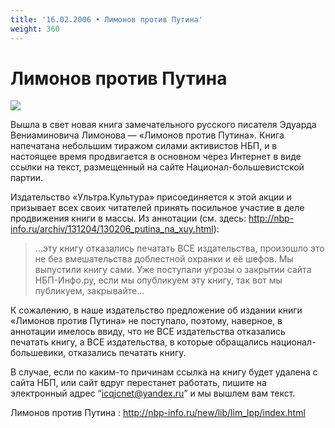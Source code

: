 ```yaml
---
title: '16.02.2006 • Лимонов против Путина'
weight: 360
---
```


# Лимонов против Путина

![](/img/lim_protiv_puto.jpg)

Вышла в свет новая книга замечательного русского писателя Эдуарда Вениаминовича Лимонова — «Лимонов против Путина». Книга напечатана небольшим тиражом силами активистов НБП, и в настоящее время продвигается в основном через Интернет в виде ссылки на текст, размещенный на сайте Национал-большевистской партии.

Издательство «Ультра.Культура» присоединяется к этой акции и призывает всех своих читателей принять посильное участие в деле продвижения книги в массы.
Из аннотации (см. здесь: http://nbp-info.ru/archiv/131204/130206_putina_na_xuy.html):

> …эту книгу отказались печатать ВСЕ издательства, произошло это не без вмешательства доблестной охранки и её шефов. Мы выпустили книгу сами. Уже поступали угрозы о закрытии сайта НБП-Инфо.ру, если мы опубликуем эту книгу, так вот мы публикуем, закрывайте…

К сожалению, в наше издательство предложение об издании книги «Лимонов против Путина» не поступало, поэтому, наверное, в аннотации имелось ввиду, что не ВСЕ издательства отказались печатать книгу, а ВСЕ издательства, в которые обращались национал-большевики, отказались печатать книгу.

В случае, если по каким-то причинам ссылка на книгу будет удалена с сайта НБП, или сайт вдруг перестанет работать, пишите на электронный адрес “icqjcnet@yandex.ru” и мы вышлем вам текст.

Лимонов против Путина : http://nbp-info.ru/new/lib/lim_lpp/index.html